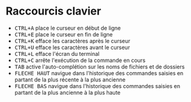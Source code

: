 # Raccourcis clavier

* <kbd>CTRL+A</kbd> place le curseur en début de ligne
* <kbd>CTRL+E</kbd> place le curseur en fin de ligne
* <kbd>CTRL+K</kbd> efface les caractères après le curseur
* <kbd>CTRL+U</kbd> efface les caractères avant le curseur
* <kbd>CTRL+L</kbd> efface l'écran du terminal
* <kbd>CTRL+C</kbd> arrête l'exécution de la commande en cours
* <kbd>TAB</kbd> active l'auto-complétion sur les noms de fichiers et de dossiers
* <kbd>FLECHE HAUT</kbd> navigue dans l'historique des commandes saisies en partant de la plus récente à la plus ancienne
* <kbd>FLECHE BAS</kbd> navigue dans l'historique des commandes saisies en partant de la plus ancienne à la plus haute